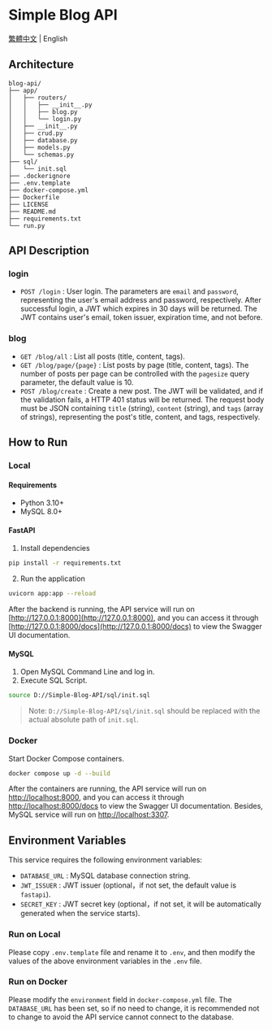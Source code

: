 # Simple Blog API
[繁體中文](./README.md) | English

## Architecture
```
blog-api/
├── app/
│   ├── routers/
│   │   ├── __init__.py
│   │   ├── blog.py
│   │   └── login.py
│   ├── __init__.py
│   ├── crud.py
│   ├── database.py
│   ├── models.py
│   └── schemas.py
├── sql/
│   └── init.sql
├── .dockerignore
├── .env.template
├── docker-compose.yml
├── Dockerfile
├── LICENSE
├── README.md
├── requirements.txt
└── run.py
```

## API Description
### login
- `POST /login` : User login. The parameters are `email` and `password`, representing the user's email address and password, respectively. After successful login, a JWT which expires in 30 days will be returned. The JWT contains user's email, token issuer, expiration time, and not before.

### blog
- `GET /blog/all` : List all posts (title, content, tags).
- `GET /blog/page/{page}` : List posts by page (title, content, tags). The number of posts per page can be controlled with the `pagesize` query parameter, the default value is 10.
- `POST /blog/create` : Create a new post. The JWT will be validated, and if the validation fails, a HTTP 401 status will be returned. The request body must be JSON containing `title` (string), `content` (string), and `tags` (array of strings), representing the post's title, content, and tags, respectively.

## How to Run
### Local
#### Requirements
* Python 3.10+
* MySQL 8.0+

#### FastAPI
1. Install dependencies
```bash
pip install -r requirements.txt
```
2. Run the application
```bash
uvicorn app:app --reload
```
After the backend is running, the API service will run on [http://127.0.0.1:8000](http://127.0.0.1:8000), and you can access it through [http://127.0.0.1:8000/docs](http://127.0.0.1:8000/docs) to view the Swagger UI documentation.

#### MySQL
1. Open MySQL Command Line and log in.
2. Execute SQL Script.
```bash
source D://Simple-Blog-API/sql/init.sql
```
> Note: `D://Simple-Blog-API/sql/init.sql` should be replaced with the actual absolute path of `init.sql`.

### Docker
Start Docker Compose containers.
```bash
docker compose up -d --build
```
After the containers are running, the API service will run on [http://localhost:8000](http://localhost:8000), and you can access it through [http://localhost:8000/docs](http://localhost:8000/docs) to view the Swagger UI documentation. Besides, MySQL service will run on [http://localhost:3307](http://localhost:3307).

## Environment Variables
This service requires the following environment variables:
- `DATABASE_URL` : MySQL database connection string.
- `JWT_ISSUER` : JWT issuer (optional，if not set, the default value is `fastapi`).
- `SECRET_KEY` : JWT secret key (optional，if not set, it will be automatically generated when the service starts).

### Run on Local
Please copy `.env.template` file and rename it to `.env`, and then modify the values of the above environment variables in the `.env` file.

### Run on Docker
Please modify the `environment` field in `docker-compose.yml` file. The `DATABASE_URL` has been set, so if no need to change, it is recommended not to change to avoid the API service cannot connect to the database.
